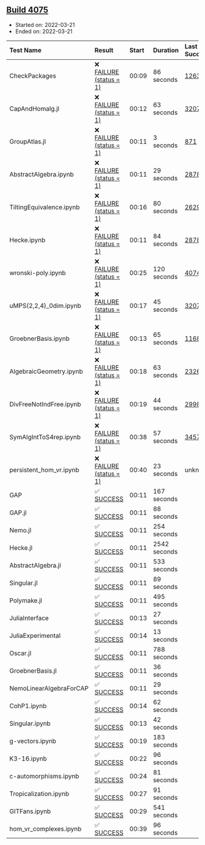 ## [Build 4075](https://oscarci.mathematik.uni-kl.de/job/oscar-stable/4075/)

* Started on: 2022-03-21
* Ended on: 2022-03-21

| Test Name    | Result | Start | Duration | Last Success | First Failure |
|:-------------|:-------|:------|:---------|:-------------|:--------------|
| CheckPackages | ❌ [FAILURE (status = 1)](https://oscarci.mathematik.uni-kl.de/job/oscar-stable/4075/artifact/logs/build-4075/CheckPackages.log) | 00:09 | 86 seconds | [1263](https://oscarci.mathematik.uni-kl.de/job/oscar-stable/1263/) | [1264](https://oscarci.mathematik.uni-kl.de/job/oscar-stable/1264/) |
| CapAndHomalg.jl | ❌ [FAILURE (status = 1)](https://oscarci.mathematik.uni-kl.de/job/oscar-stable/4075/artifact/logs/build-4075/CapAndHomalg.jl.log) | 00:12 | 63 seconds | [3207](https://oscarci.mathematik.uni-kl.de/job/oscar-stable/3207/) | [3208](https://oscarci.mathematik.uni-kl.de/job/oscar-stable/3208/) |
| GroupAtlas.jl | ❌ [FAILURE (status = 1)](https://oscarci.mathematik.uni-kl.de/job/oscar-stable/4075/artifact/logs/build-4075/GroupAtlas.jl.log) | 00:11 | 3 seconds | [871](https://oscarci.mathematik.uni-kl.de/job/oscar-stable/871/) | [872](https://oscarci.mathematik.uni-kl.de/job/oscar-stable/872/) |
| AbstractAlgebra.ipynb | ❌ [FAILURE (status = 1)](https://oscarci.mathematik.uni-kl.de/job/oscar-stable/4075/artifact/logs/build-4075/AbstractAlgebra.ipynb.log) | 00:11 | 29 seconds | [2878](https://oscarci.mathematik.uni-kl.de/job/oscar-stable/2878/) | [2879](https://oscarci.mathematik.uni-kl.de/job/oscar-stable/2879/) |
| TiltingEquivalence.ipynb | ❌ [FAILURE (status = 1)](https://oscarci.mathematik.uni-kl.de/job/oscar-stable/4075/artifact/logs/build-4075/TiltingEquivalence.ipynb.log) | 00:16 | 80 seconds | [2629](https://oscarci.mathematik.uni-kl.de/job/oscar-stable/2629/) | [2630](https://oscarci.mathematik.uni-kl.de/job/oscar-stable/2630/) |
| Hecke.ipynb | ❌ [FAILURE (status = 1)](https://oscarci.mathematik.uni-kl.de/job/oscar-stable/4075/artifact/logs/build-4075/Hecke.ipynb.log) | 00:11 | 84 seconds | [2878](https://oscarci.mathematik.uni-kl.de/job/oscar-stable/2878/) | [2879](https://oscarci.mathematik.uni-kl.de/job/oscar-stable/2879/) |
| wronski-poly.ipynb | ❌ [FAILURE (status = 1)](https://oscarci.mathematik.uni-kl.de/job/oscar-stable/4075/artifact/logs/build-4075/wronski-poly.ipynb.log) | 00:25 | 120 seconds | [4074](https://oscarci.mathematik.uni-kl.de/job/oscar-stable/4074/) | [4075](https://oscarci.mathematik.uni-kl.de/job/oscar-stable/4075/) |
| uMPS(2,2,4)_0dim.ipynb | ❌ [FAILURE (status = 1)](https://oscarci.mathematik.uni-kl.de/job/oscar-stable/4075/artifact/logs/build-4075/uMPS-2-2-4-_0dim.ipynb.log) | 00:17 | 45 seconds | [3207](https://oscarci.mathematik.uni-kl.de/job/oscar-stable/3207/) | [3208](https://oscarci.mathematik.uni-kl.de/job/oscar-stable/3208/) |
| GroebnerBasis.ipynb | ❌ [FAILURE (status = 1)](https://oscarci.mathematik.uni-kl.de/job/oscar-stable/4075/artifact/logs/build-4075/GroebnerBasis.ipynb.log) | 00:13 | 65 seconds | [1168](https://oscarci.mathematik.uni-kl.de/job/oscar-stable/1168/) | [1169](https://oscarci.mathematik.uni-kl.de/job/oscar-stable/1169/) |
| AlgebraicGeometry.ipynb | ❌ [FAILURE (status = 1)](https://oscarci.mathematik.uni-kl.de/job/oscar-stable/4075/artifact/logs/build-4075/AlgebraicGeometry.ipynb.log) | 00:18 | 63 seconds | [2326](https://oscarci.mathematik.uni-kl.de/job/oscar-stable/2326/) | [2327](https://oscarci.mathematik.uni-kl.de/job/oscar-stable/2327/) |
| DivFreeNotIndFree.ipynb | ❌ [FAILURE (status = 1)](https://oscarci.mathematik.uni-kl.de/job/oscar-stable/4075/artifact/logs/build-4075/DivFreeNotIndFree.ipynb.log) | 00:19 | 44 seconds | [2998](https://oscarci.mathematik.uni-kl.de/job/oscar-stable/2998/) | [2999](https://oscarci.mathematik.uni-kl.de/job/oscar-stable/2999/) |
| SymAlgIntToS4rep.ipynb | ❌ [FAILURE (status = 1)](https://oscarci.mathematik.uni-kl.de/job/oscar-stable/4075/artifact/logs/build-4075/SymAlgIntToS4rep.ipynb.log) | 00:38 | 57 seconds | [3457](https://oscarci.mathematik.uni-kl.de/job/oscar-stable/3457/) | [3458](https://oscarci.mathematik.uni-kl.de/job/oscar-stable/3458/) |
| persistent_hom_vr.ipynb | ❌ [FAILURE (status = 1)](https://oscarci.mathematik.uni-kl.de/job/oscar-stable/4075/artifact/logs/build-4075/persistent_hom_vr.ipynb.log) | 00:40 | 23 seconds | unknown | unknown |
| GAP | ✅ [SUCCESS](https://oscarci.mathematik.uni-kl.de/job/oscar-stable/4075/artifact/logs/build-4075/GAP.log) | 00:11 | 167 seconds |  |  |
| GAP.jl | ✅ [SUCCESS](https://oscarci.mathematik.uni-kl.de/job/oscar-stable/4075/artifact/logs/build-4075/GAP.jl.log) | 00:11 | 88 seconds |  |  |
| Nemo.jl | ✅ [SUCCESS](https://oscarci.mathematik.uni-kl.de/job/oscar-stable/4075/artifact/logs/build-4075/Nemo.jl.log) | 00:11 | 254 seconds |  |  |
| Hecke.jl | ✅ [SUCCESS](https://oscarci.mathematik.uni-kl.de/job/oscar-stable/4075/artifact/logs/build-4075/Hecke.jl.log) | 00:11 | 2542 seconds |  |  |
| AbstractAlgebra.jl | ✅ [SUCCESS](https://oscarci.mathematik.uni-kl.de/job/oscar-stable/4075/artifact/logs/build-4075/AbstractAlgebra.jl.log) | 00:11 | 533 seconds |  |  |
| Singular.jl | ✅ [SUCCESS](https://oscarci.mathematik.uni-kl.de/job/oscar-stable/4075/artifact/logs/build-4075/Singular.jl.log) | 00:11 | 89 seconds |  |  |
| Polymake.jl | ✅ [SUCCESS](https://oscarci.mathematik.uni-kl.de/job/oscar-stable/4075/artifact/logs/build-4075/Polymake.jl.log) | 00:11 | 495 seconds |  |  |
| JuliaInterface | ✅ [SUCCESS](https://oscarci.mathematik.uni-kl.de/job/oscar-stable/4075/artifact/logs/build-4075/JuliaInterface.log) | 00:13 | 27 seconds |  |  |
| JuliaExperimental | ✅ [SUCCESS](https://oscarci.mathematik.uni-kl.de/job/oscar-stable/4075/artifact/logs/build-4075/JuliaExperimental.log) | 00:14 | 13 seconds |  |  |
| Oscar.jl | ✅ [SUCCESS](https://oscarci.mathematik.uni-kl.de/job/oscar-stable/4075/artifact/logs/build-4075/Oscar.jl.log) | 00:11 | 788 seconds |  |  |
| GroebnerBasis.jl | ✅ [SUCCESS](https://oscarci.mathematik.uni-kl.de/job/oscar-stable/4075/artifact/logs/build-4075/GroebnerBasis.jl.log) | 00:11 | 36 seconds |  |  |
| NemoLinearAlgebraForCAP | ✅ [SUCCESS](https://oscarci.mathematik.uni-kl.de/job/oscar-stable/4075/artifact/logs/build-4075/NemoLinearAlgebraForCAP.log) | 00:11 | 29 seconds |  |  |
| CohP1.ipynb | ✅ [SUCCESS](https://oscarci.mathematik.uni-kl.de/job/oscar-stable/4075/artifact/logs/build-4075/CohP1.ipynb.log) | 00:14 | 62 seconds |  |  |
| Singular.ipynb | ✅ [SUCCESS](https://oscarci.mathematik.uni-kl.de/job/oscar-stable/4075/artifact/logs/build-4075/Singular.ipynb.log) | 00:13 | 42 seconds |  |  |
| g-vectors.ipynb | ✅ [SUCCESS](https://oscarci.mathematik.uni-kl.de/job/oscar-stable/4075/artifact/logs/build-4075/g-vectors.ipynb.log) | 00:19 | 183 seconds |  |  |
| K3-16.ipynb | ✅ [SUCCESS](https://oscarci.mathematik.uni-kl.de/job/oscar-stable/4075/artifact/logs/build-4075/K3-16.ipynb.log) | 00:22 | 96 seconds |  |  |
| c-automorphisms.ipynb | ✅ [SUCCESS](https://oscarci.mathematik.uni-kl.de/job/oscar-stable/4075/artifact/logs/build-4075/c-automorphisms.ipynb.log) | 00:24 | 81 seconds |  |  |
| Tropicalization.ipynb | ✅ [SUCCESS](https://oscarci.mathematik.uni-kl.de/job/oscar-stable/4075/artifact/logs/build-4075/Tropicalization.ipynb.log) | 00:27 | 91 seconds |  |  |
| GITFans.ipynb | ✅ [SUCCESS](https://oscarci.mathematik.uni-kl.de/job/oscar-stable/4075/artifact/logs/build-4075/GITFans.ipynb.log) | 00:29 | 541 seconds |  |  |
| hom_vr_complexes.ipynb | ✅ [SUCCESS](https://oscarci.mathematik.uni-kl.de/job/oscar-stable/4075/artifact/logs/build-4075/hom_vr_complexes.ipynb.log) | 00:39 | 96 seconds |  |  |

